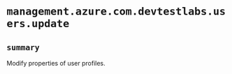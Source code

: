 # `management.azure.com.devtestlabs.users.update`

## `summary`
Modify properties of user profiles.


